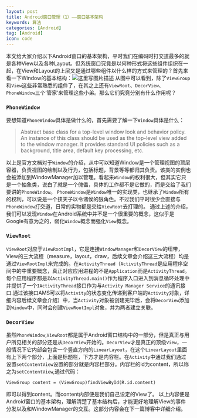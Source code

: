 ```yaml
---
layout: post
title: Android窗口管理（1）——窗口基本架构
keywords: 算法
categories: [Android]
tag: [Android]
icon: code
---
```

本文给大家介绍以下Android窗口的基本架构，平时我们在编码时打交道最多的就是各种View以及各种Layout。但系统窗口究竟是以何种形式将这些组件组织在一起，在View和Layout的上层又是通过哪些组件以什么样的方式来管理的？首先来看一下Window的基本结构：![这里写图片描述](http://img.blog.csdn.net/20161023151515419)
从图中可以看到，除了`ViewGroup`和`View`这些非常熟悉的组件了，在其之上还有`ViewRoot`、`DecorView`、`PhoneWindow`三个‘管家’来管理这些小弟。那么它们究竟分别有什么作用呢？

### `PhoneWindow`
要想知道`PhoneWindow`具体是做什么的，首先需要了解一下`Window`具体是什么：
>Abstract base class for a top-level window look and behavior policy. An instance of this class should be used as the top-level view added to the window manager. It provides standard UI policies such as a background, title area, default key processing, etc.

以上是官方文档对于`Window`的介绍，从中可以知道Window是一个管理视图的顶层容器，负责视图的绘制以及行为，包括标题，背景等等都归其负责。该类的实例也会被添加到WindowManager加以管理。看起来`Window`的权利很大，但其实它只是一个抽象类，说白了就是一个傀儡，具体的工作都不是它做的，而是交给了我们要讲的`PhoneWindow`。
`PhoneWindow`是`Window`唯一的实现类，也继承了`Window`所有的权利，可以说是一个挟天子以令诸侯的狠角色。不过我们平时很少会直接与`PhoneWindow`打交道，日常的实物都是交给`ViewRoot`去打理的。
通过上述的介绍，我们可以发现`Window`在Android系统中并不是一个很重要的概念，这似乎是Google有意为之的，弱化`Window`概念而强化`View`概念。

### `ViewRoot`
`ViewRoot`对应于`ViewRootImpl`，它是连接`WindowManager`和`DecorView`的纽带，View的三大流程（measure，layout，draw，后续文章会介绍这三大流程）均是通过`ViewRootImpl`来完成的。在`ActivityThread`（`ActivityThread`是应用程序空间中的中重要概念，真正对应应用进程的不是`Application`而是`ActivityThread`。每个应用程序都是以`ActivityThread.main()`作为程序入口进入到消息循环处理中并提供了一个`IActivityThread`接口作为与`Activity Manager Service`的通讯接口.通过该接口AMS可以将`Activity`的状态变化传递到客户端的`Activity`对象，详细内容后续文章会介绍）中，当`Activity`对象被创建完毕后，会将`DecorView`添加到`Window`中，同时会创建`ViewRootImpl`对象，并为两者建立关联。

### `DecorView`
虽然`PhoneWindow`,`ViewRoot`都是属于Android窗口结构中的一部分，但是真正与用户所见相关的部分还是从`DecorView`开始的。`DecorView`才是真正的顶级`View`，一般情况下它内部会包含一个竖直方向的`LinearLayout`，在这个`LinearLayout`里面有上下两个部分，上面是标题栏，下方才是内容栏。在`Activity`中通过我们通过设置`setContentView`设置的部分就是内容栏部分。内容栏的id为content，所以称之为`setContentView`,通过代码：
```
ViewGroup content = (ViewGroup)findViewById(R.id.content)
```
即可以得到content。而content内部便是我们自己设定的View了。
以上内容便是Android窗口的基本架构，理解清楚了基本结构后，才能更好地理解View的事件分发以及和WindowManager的交互。这部分内容会在下一篇博客中详细介绍。
